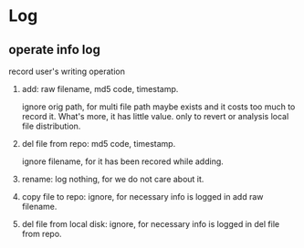 Log
===

operate info log
----------------

record user's writing operation

1. add: raw filename, md5 code, timestamp.

    ignore orig path, for multi file path maybe exists and it costs too much to record it. What's more, it has little value. only to revert or analysis local file distribution.

2. del file from repo: md5 code, timestamp.

    ignore filename, for it has been recored while adding.

3. rename: log nothing, for we do not care about it.

4. copy file to repo: ignore, for necessary info is logged in add raw filename.

5. del file from local disk: ignore, for necessary info is logged in del file from repo.
